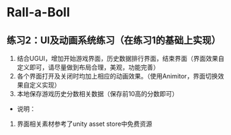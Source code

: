 # Rall-a-Boll
## 练习2：UI及动画系统练习（在练习1的基础上实现）
1. 结合UGUI，增加开始游戏界面，历史数据排行界面，结束界面（界面效果自定义即可，请尽量做到布局合理，美观，功能完善）
2. 各个界面打开及关闭时均加上相应的动画效果。（使用Animitor，界面切换效果自定义实现）
3. 本地保存游戏历史分数相关数据（保存前10高的分数即可）         
- 说明：
1. 界面相关素材参考了unity asset store中免费资源
